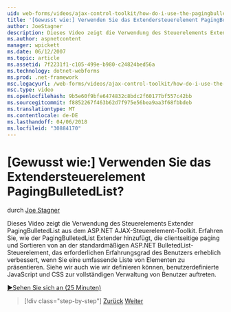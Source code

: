```yaml
---
uid: web-forms/videos/ajax-control-toolkit/how-do-i-use-the-pagingbulletedlist-extender-control
title: '[Gewusst wie:] Verwenden Sie das Extendersteuerelement PagingBulletedList? | Microsoft-Dokumentation'
author: JoeStagner
description: Dieses Video zeigt die Verwendung des Steuerelements Extender PagingBulletedList aus dem ASP.NET AJAX-Steuerelement-Toolkit. Erfahren Sie, wie die PagingBulletedList Extende...
ms.author: aspnetcontent
manager: wpickett
ms.date: 06/12/2007
ms.topic: article
ms.assetid: 7f2231f1-c105-499e-b980-c24824bed56a
ms.technology: dotnet-webforms
ms.prod: .net-framework
msc.legacyurl: /web-forms/videos/ajax-control-toolkit/how-do-i-use-the-pagingbulletedlist-extender-control
msc.type: video
ms.openlocfilehash: 9b5e60f9bfe6474832c8bdc2f60177bf557c42bb
ms.sourcegitcommit: f8852267f463b62d7f975e56bea9aa3f68fbbdeb
ms.translationtype: MT
ms.contentlocale: de-DE
ms.lasthandoff: 04/06/2018
ms.locfileid: "30884170"
---
```

<a name="how-do-i-use-the-pagingbulletedlist-extender-control"></a>[Gewusst wie:] Verwenden Sie das Extendersteuerelement PagingBulletedList?
====================
durch [Joe Stagner](https://github.com/JoeStagner)

Dieses Video zeigt die Verwendung des Steuerelements Extender PagingBulletedList aus dem ASP.NET AJAX-Steuerelement-Toolkit. Erfahren Sie, wie der PagingBulletedList Extender hinzufügt, die clientseitige paging und Sortieren von an der standardmäßigen ASP.NET BulletedList-Steuerelement, das erforderlichen Erfahrungsgrad des Benutzers erheblich verbessert, wenn Sie eine umfassende Liste von Elementen zu präsentieren. Siehe wir auch wie wir definieren können, benutzerdefinierte JavaScript und CSS zur vollständigen Verwaltung von Benutzer auftreten.

[&#9654;Sehen Sie sich an (25 Minuten)](https://channel9.msdn.com/Blogs/ASP-NET-Site-Videos/how-do-i-use-the-pagingbulletedlist-extender-control)

> [!div class="step-by-step"]
> [Zurück](how-do-i-use-the-aspnet-ajax-listsearch-extender.md)
> [Weiter](how-do-i-use-the-numericupdown-extender-control.md)
